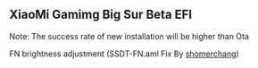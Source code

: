 ## XiaoMi Gamimg Big Sur Beta EFI

Note: The success rate of new installation will be higher than Ota
  
FN brightness adjustment (SSDT-FN.aml Fix By [shomerchang](https://github.com/shomerchang))
